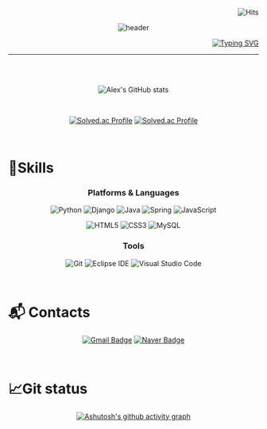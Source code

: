 <div align="center">

<div align='right'>

![Hits](https://hits.seeyoufarm.com/api/count/incr/badge.svg?url=https%3A%2F%2Fgithub.com%2FAlex-Redlich&count_bg=%23535353&title_bg=%23DC9F00&icon=&icon_color=%23E7E7E7&title=hits&edge_flat=false&)

</div>

![header](https://capsule-render.vercel.app/api?type=waving&color=timeauto&height=200&section=header&text=YoungMin%20Kim&fontColor=fcba03&fontSize=90&fontAlign=62&fontAlignY=32&desc=Alex_Redlich😎&descSize=25&descAlign=85&descAlignY=60&animation=twinkling)

<div align='right'>

[![Typing SVG](https://readme-typing-svg.demolab.com?font=Fira+Code&weight=500&size=25&pause=1000&color=F7F7F7&width=435&lines=Honesty+is+the+best+policy%F0%9F%98%80)](https://git.io/typing-svg)

</div>
<hr>
<br>
<br>

![Alex's GitHub stats](https://github-readme-stats.vercel.app/api?username=Alex-Redlich&show_icons=true&theme=dark&hide_border=true&icon_color=E3E3E3A8&text_color=fff&title_color=fcba03)


<br>

[![Solved.ac Profile](http://mazassumnida.wtf/api/v2/generate_badge?boj=ghg303)](https://solved.ac/ghg303/)
[![Solved.ac Profile](http://mazassumnida.wtf/api/v2/generate_badge?boj=v3030v)](https://solved.ac/v3030v/)

<br>
<div align='left'>

# 💪Skills

</div>

### Platforms & Languages
![Python](https://img.shields.io/badge/Python-3776AB.svg?&style=for-the-badge&logo=Python&logoColor=white)
![Django](https://img.shields.io/badge/Django-092E20.svg?&style=for-the-badge&logo=Android&logoColor=white)
![Java](https://img.shields.io/badge/Java-007396.svg?&style=for-the-badge&logo=Java&logoColor=white)
![Spring](https://img.shields.io/badge/Spring-6DB33F.svg?&style=for-the-badge&logo=Spring&logoColor=white)
![JavaScript](https://img.shields.io/badge/JavaScript-F7DF1E.svg?&style=for-the-badge&logo=JavaScript&logoColor=white)


![HTML5](https://img.shields.io/badge/HTML5-E34F26.svg?&style=for-the-badge&logo=HTML5&logoColor=white)
![CSS3](https://img.shields.io/badge/CSS3-1572B6.svg?&style=for-the-badge&logo=CSS3&logoColor=white)
![MySQL](https://img.shields.io/badge/MySQL-4479A1.svg?&style=for-the-badge&logo=MySQL&logoColor=white)


### Tools
![Git](https://img.shields.io/badge/Git-F05032.svg?&style=for-the-badge&logo=Git&logoColor=white)
![Eclipse IDE](https://img.shields.io/badge/Eclipse%20IDE-2C2255.svg?&style=for-the-badge&logo=Eclipse%20IDE&logoColor=white)
![Visual Studio Code](https://img.shields.io/badge/Visual%20Studio%20Code-007ACC.svg?&style=for-the-badge&logo=Visual%20Studio%20Code&logoColor=white)

<br>

<div align='left'>

# :mailbox_with_mail: Contacts
</div>

[![Gmail Badge](https://img.shields.io/badge/Gmail-d14836?style=flat-square&logo=Gmail&logoColor=white&link=mailto:kimsh1691@gmail.com)](mailto:jjiming94@gmail.com)
[![Naver Badge](https://img.shields.io/badge/Naver-03C75A?style=flat-square&logo=Naver&logoColor=white&link=mailto:rlatngus1691@naver.com)](mailto:ghg303@naver.com)

<br>

<div align='left'>

# 📈Git status

</div>

[![Ashutosh's github activity graph](https://github-readme-activity-graph.cyclic.app/graph?username=Alex-Redlich&theme=merko)](https://github.com/ashutosh00710/github-readme-activity-graph)